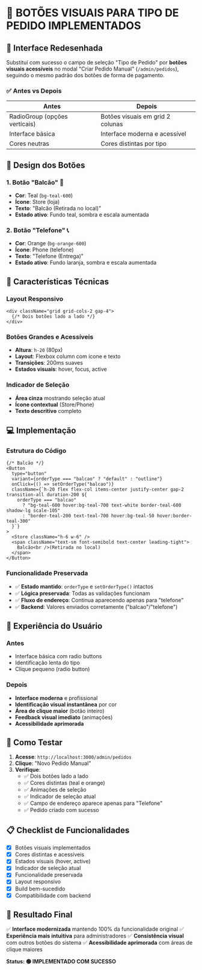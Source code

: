 # 🎯 BOTÕES VISUAIS PARA TIPO DE PEDIDO IMPLEMENTADOS

## 🎨 Interface Redesenhada

Substituí com sucesso o campo de seleção "Tipo de Pedido" por **botões visuais acessíveis** no modal "Criar Pedido Manual" (`/admin/pedidos`), seguindo o mesmo padrão dos botões de forma de pagamento.

### ✅ Antes vs Depois

| **Antes** | **Depois** |
|-----------|------------|
| RadioGroup (opções verticais) | Botões visuais em grid 2 colunas |
| Interface básica | Interface moderna e acessível |
| Cores neutras | Cores distintas por tipo |

## 🎨 **Design dos Botões**

### **1. Botão "Balcão"** 🏪
- **Cor**: Teal (`bg-teal-600`)
- **Ícone**: Store (loja)
- **Texto**: "Balcão (Retirada no local)"
- **Estado ativo**: Fundo teal, sombra e escala aumentada

### **2. Botão "Telefone"** 📞
- **Cor**: Orange (`bg-orange-600`)
- **Ícone**: Phone (telefone)
- **Texto**: "Telefone (Entrega)"
- **Estado ativo**: Fundo laranja, sombra e escala aumentada

## 🔧 **Características Técnicas**

### **Layout Responsivo**
```tsx
<div className="grid grid-cols-2 gap-4">
  {/* Dois botões lado a lado */}
</div>
```

### **Botões Grandes e Acessíveis**
- **Altura**: `h-20` (80px)
- **Layout**: Flexbox column com ícone e texto
- **Transições**: 200ms suaves
- **Estados visuais**: hover, focus, active

### **Indicador de Seleção**
- **Área cinza** mostrando seleção atual
- **Ícone contextual** (Store/Phone)
- **Texto descritivo** completo

## 💻 **Implementação**

### **Estrutura do Código**
```tsx
{/* Balcão */}
<Button
  type="button"
  variant={orderType === "balcao" ? "default" : "outline"}
  onClick={() => setOrderType("balcao")}
  className={`h-20 flex flex-col items-center justify-center gap-2 transition-all duration-200 ${
    orderType === "balcao"
      ? "bg-teal-600 hover:bg-teal-700 text-white border-teal-600 shadow-lg scale-105"
      : "border-teal-200 text-teal-700 hover:bg-teal-50 hover:border-teal-300"
  }`}
>
  <Store className="h-6 w-6" />
  <span className="text-sm font-semibold text-center leading-tight">
    Balcão<br />(Retirada no local)
  </span>
</Button>
```

### **Funcionalidade Preservada**
- ✅ **Estado mantido**: `orderType` e `setOrderType()` intactos
- ✅ **Lógica preservada**: Todas as validações funcionam
- ✅ **Fluxo de endereço**: Continua aparecendo apenas para "telefone"
- ✅ **Backend**: Valores enviados corretamente ("balcao"/"telefone")

## 🎯 **Experiência do Usuário**

### **Antes**
- Interface básica com radio buttons
- Identificação lenta do tipo
- Clique pequeno (radio button)

### **Depois**
- **Interface moderna** e profissional
- **Identificação visual instantânea** por cor
- **Área de clique maior** (botão inteiro)
- **Feedback visual imediato** (animações)
- **Acessibilidade aprimorada**

## 🧪 **Como Testar**

1. **Acesse**: `http://localhost:3000/admin/pedidos`
2. **Clique**: "Novo Pedido Manual"
3. **Verifique**:
   - ✅ Dois botões lado a lado
   - ✅ Cores distintas (teal e orange)
   - ✅ Animações de seleção
   - ✅ Indicador de seleção atual
   - ✅ Campo de endereço aparece apenas para "Telefone"
   - ✅ Pedido criado com sucesso

## 📋 **Checklist de Funcionalidades**

- [x] Botões visuais implementados
- [x] Cores distintas e acessíveis
- [x] Estados visuais (hover, active)
- [x] Indicador de seleção atual
- [x] Funcionalidade preservada
- [x] Layout responsivo
- [x] Build bem-sucedido
- [x] Compatibilidade com backend

## 🎉 **Resultado Final**

✅ **Interface modernizada** mantendo 100% da funcionalidade original
✅ **Experiência mais intuitiva** para administradores
✅ **Consistência visual** com outros botões do sistema
✅ **Acessibilidade aprimorada** com áreas de clique maiores

**Status: 🟢 IMPLEMENTADO COM SUCESSO** 